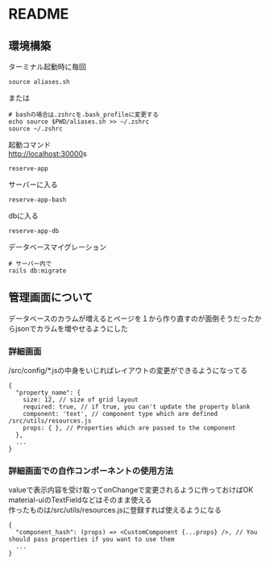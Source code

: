 # README
## 環境構築
ターミナル起動時に毎回
```
source aliases.sh
```
または
```
# bashの場合は.zshrcを.bash_profileに変更する
echo source $PWD/aliases.sh >> ~/.zshrc
source ~/.zshrc
```
起動コマンド  
[http://localhost:30000](http://localhost:30000)s
```
reserve-app
```
サーバーに入る
```
reserve-app-bash
```
dbに入る
```
reserve-app-db
```
データベースマイグレーション
```
# サーバー内で
rails db:migrate
```

## 管理画面について
データベースのカラムが増えるとページを１から作り直すのが面倒そうだったからjsonでカラムを増やせるようにした
### 詳細画面
/src/config/*.jsの中身をいじればレイアウトの変更ができるようになってる
```
{
  "property_name": {
    size: 12, // size of grid layout
    required: true, // if true, you can't update the property blank
    component: 'text', // component type which are defined /src/utils/resources.js
    props: { }, // Properties which are passed to the component
  },
  ...
}
```
### 詳細画面での自作コンポーネントの使用方法
valueで表示内容を受け取ってonChangeで変更されるように作っておけばOK  
material-uiのTextFieldなどはそのまま使える  
作ったものは/src/utils/resources.jsに登録すれば使えるようになる
```
{
  "component_hash": (props) => <CustomComponent {...props} />, // You should pass properties if you want to use them
  ...
}